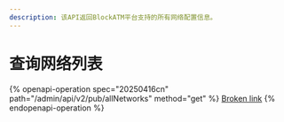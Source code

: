 ```yaml
---
description: 该API返回BlockATM平台支持的所有网络配置信息。
---
```


# 查询网络列表



{% openapi-operation spec="20250416cn" path="/admin/api/v2/pub/allNetworks" method="get" %}
[Broken link](broken-reference)
{% endopenapi-operation %}
